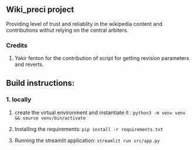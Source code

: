 ## Wiki_preci project

Providing level of trust and reliablity in the wikipedia content and contributions withut relying on the central arbiters. 


### Credits 
1. Yakir fenton for the contribution of script  for getting revision parameters and reverts.


## Build instructions:

### 1. locally

1. create the virtual environment and instantiate it : `python3 -m venv venv && source venv/bin/activate`

2. Installing the requirements: `pip install -r requirements.txt`

3. Running the streamlit application: `streamlit run src/app.py`
